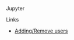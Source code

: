 Jupyter

Links

- [Adding/Remove users](https://tljh.jupyter.org/en/latest/howto/admin/admin-users.html#adding-new-admin-users)